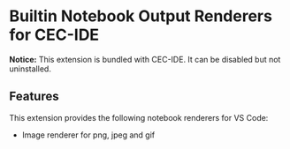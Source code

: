 # Builtin Notebook Output Renderers for CEC-IDE

**Notice:** This extension is bundled with CEC-IDE. It can be disabled but not uninstalled.

## Features

This extension provides the following notebook renderers for VS Code:

- Image renderer for png, jpeg and gif
